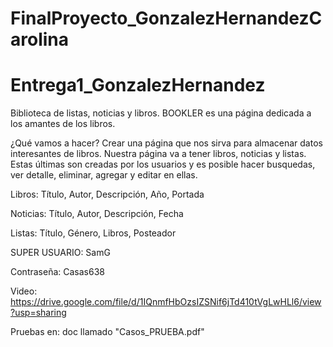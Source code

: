 # FinalProyecto_GonzalezHernandezCarolina
 # Entrega1_GonzalezHernandez
 
Biblioteca de listas, noticias y libros. 
BOOKLER es una página dedicada a los amantes de los libros.

¿Qué vamos a hacer?
Crear una página que nos sirva para almacenar datos interesantes de libros. Nuestra página va a tener libros, noticias y listas. Estas últimas son creadas por los usuarios y es posible hacer busquedas, ver detalle, eliminar, agregar y editar en ellas.

Libros:
Título,
Autor,
Descripción,
Año,
Portada

Noticias:
Título,
Autor,
Descripción,
Fecha

Listas:
Título, 
Género,
Libros,
Posteador


SUPER USUARIO:
SamG

Contraseña:
Casas638

Video: https://drive.google.com/file/d/1IQnmfHbOzsIZSNif6jTd410tVgLwHLl6/view?usp=sharing

Pruebas en: doc llamado "Casos_PRUEBA.pdf"
